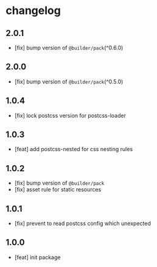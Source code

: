 # changelog

## 2.0.1

- [fix] bump version of `@builder/pack`(^0.6.0)

## 2.0.0

- [fix] bump version of `@builder/pack`(^0.5.0)

## 1.0.4

- [fix] lock postcss version for postcss-loader

## 1.0.3

- [feat] add postcss-nested for css nesting rules

## 1.0.2

- [fix] bump version of `@builder/pack`
- [fix] asset rule for static resources

## 1.0.1

- [fix] prevent to read postcss config which unexpected

## 1.0.0

- [feat] init package
